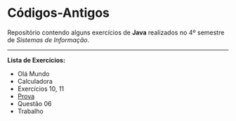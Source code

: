 # Códigos-Antigos
 
 Repositório contendo alguns exercícios de **Java** realizados 
 no 4º semestre de *Sistemas de Informação*.

 ***

 **Lista de Exercícios:**
 * Olá Mundo
 * Calculadora
 * Exercícios 10, 11
 * [Prova](https://github.com/Caracioly/codigos-antigos/tree/main/package-download/Atividades%20com%20Java/Prova)
 * Questão 06
 * Trabalho


